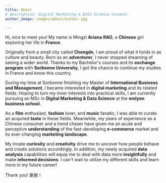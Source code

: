 ```yaml
---
title: About
# description: Digital Marketing & Data Science student.
author_image: images/about/author.jpg

---
```

Hi, nice to meet you! My name is Mingzi **Ariana** **RAO**, a **Chinese** girl exploring her life in **France**.

Originally from a small city called **Chengde**, I am proud of what it holds in as culture and beauty. Born as an **adventurer**, I never stopped dreaming of seeing a wider world. Thanks to my Bachelor's courses and its **exchange program** with **Sorbonne University**, I got the chance to continue my studies in France and know this country.

During my time at Sorbonne finishing my Master of **International Business and Management**, I became interested in **digital marketing** and its related fields. Hoping to turn my inner interests into practical skills, I am currently pursuing an MSc in **Digital Marketing & Data Science** at the **emlyon business school**. 

As a **film** enthusiast, **fashion** lover, and **music** fanatic, I was able to curate an acquired **taste** in these fields. Meanwhile, my years of experience as a Chinese consumer and a trend chaser have given me an acute and perceptive **understanding** of the fast-developing **e-commerce** market and its ever-changing **marketing landscape**. 

My innate **curiosity** and **creativity** drive me to uncover how people behave and create solutions accordingly. In addition, my newly acquired **data analysis** capabilities will equip me to deal with data more **insightfully** and make **informed decisions**. I can't wait to utilize my different skills and learn more in my future career!

Thank you! 谢谢！
